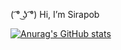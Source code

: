 ( ͡° ͜ʖ ͡°) Hi, I’m Sirapob


[![Anurag's GitHub stats](https://github-readme-stats.vercel.app/api?username=fluffyhugger)](https://github.com/Sirapob/github-readme-stats)
